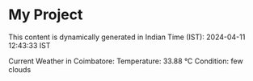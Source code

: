 # My Project

This content is dynamically generated in Indian Time (IST): 2024-04-11 12:43:33 IST


Current Weather in Coimbatore:
Temperature: 33.88 °C
Condition: few clouds
